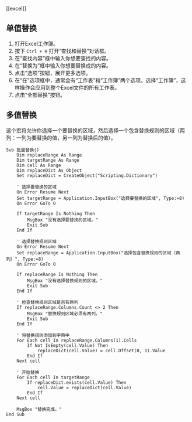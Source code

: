 [[excel]]

## 单值替换
1. 打开Excel工作簿。
2. 按下 `Ctrl + H` 打开“查找和替换”对话框。
3. 在“查找内容”框中输入你想要查找的内容。
4. 在“替换为”框中输入你想要替换成的内容。
5. 点击“选项”按钮，展开更多选项。
6. 在“在”选项框中，通常会有“工作表”和“工作簿”两个选项。选择“工作簿”，这样操作会应用到整个Excel文件的所有工作表。
7. 点击“全部替换”按钮。

## 多值替换
这个宏将允许你选择一个要替换的区域，然后选择一个包含替换规则的区域（两列：一列为要替换的值，另一列为替换后的值）。


```vba
Sub 批量替换()
    Dim replaceRange As Range
    Dim targetRange As Range
    Dim cell As Range
    Dim replaceDict As Object
    Set replaceDict = CreateObject("Scripting.Dictionary")
    
    ' 选择要替换的区域
    On Error Resume Next
    Set targetRange = Application.InputBox("选择要替换的区域", Type:=8)
    On Error GoTo 0

    If targetRange Is Nothing Then
        MsgBox "没有选择要替换的区域。"
        Exit Sub
    End If
    
    ' 选择替换规则区域
    On Error Resume Next
    Set replaceRange = Application.InputBox("选择包含替换规则的区域（两列）", Type:=8)
    On Error GoTo 0

    If replaceRange Is Nothing Then
        MsgBox "没有选择替换规则的区域。"
        Exit Sub
    End If

    ' 检查替换规则区域是否有两列
    If replaceRange.Columns.Count <> 2 Then
        MsgBox "替换规则区域必须有两列。"
        Exit Sub
    End If
    
    ' 将替换规则添加到字典中
    For Each cell In replaceRange.Columns(1).Cells
        If Not IsEmpty(cell.Value) Then
            replaceDict(cell.Value) = cell.Offset(0, 1).Value
        End If
    Next cell
    
    ' 开始替换
    For Each cell In targetRange
        If replaceDict.exists(cell.Value) Then
            cell.Value = replaceDict(cell.Value)
        End If
    Next cell

    MsgBox "替换完成。"
End Sub
```


